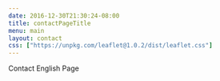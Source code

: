 ```yaml
---
date: 2016-12-30T21:30:24-08:00
title: contactPageTitle
menu: main
layout: contact
css: ["https://unpkg.com/leaflet@1.0.2/dist/leaflet.css"]
---
```


Contact English Page